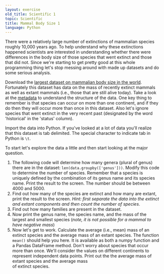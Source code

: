 ```yaml
---
layout: exercise
old_title: Scientific 1
topic: Scientific
title: Mammal Body Size 1
language: Python
---
```


There were a relatively large number of extinctions of mammalian species
roughly 10,000 years ago. To help understand why these extinctions
happened scientists are interested in understanding whether there were
differences in the body size of those species that went extinct and
those that did not. Since we're starting to get pretty good at this
whole programming thing let's stop messing around with made up datasets
and do some serious analysis.

Download the
[largest dataset on mammalian body size in the world](http://www.esapubs.org/archive/ecol/E084/094/MOMv3.3.txt).
Fortunately this dataset has data on the mass of recently extinct mammals as
well as extant mammals (i.e., those that are still alive today). Take a look at
the [metadata](http://www.esapubs.org/archive/ecol/E084/094/metadata.htm) to
understand the structure of the data. One key thing to remember is that species
can occur on more than one continent, and if they do then they will occur more
than once in this dataset. Also let's ignore species that went extinct in the
very recent past (designated by the word 'historical' in the 'status' column).

Import the data into Python. If you've looked at a lot of data you'll realize
that this dataset is tab delimited. The special character to indicate tab in
Python is `\t`.

To start let's explore the data a little and then start looking at the major question.

1. The following code will determine how many genera (plural of genus) there are
   in the dataset: `len(data.groupby(['genus']))`. Modify this code to determine
   the number of species. Remember that a species is uniquely defined by the
   combination of its genus name and its species name. Print the result to
   the screen. The number should be between 4000 and 5000.
2. Find out how many of the species are extinct and how many are extant, print
   the result to the screen. *Hint: first separate the data into the extinct and
   extant components and then count the number of species*.
3. Find out how many families are present in the dataset.
4. Now print the genus name, the species name, and the mass of the largest and
   smallest species (*note, it is not possible for a mammal to have negative mass*)
5. Now let's get to work. Calculate the average (i.e., mean) mass of an extinct
   species and the average mass of an extant species. The function `mean()`
   should help you here. It is available as both a numpy function and a Pandas
   DataFrame method. Don't worry about species that occur more than once.  We'll
   consider the values on different continents to represent independent data
   points. Print out the the average mass of extant species and the average mass    
   of extinct species.
